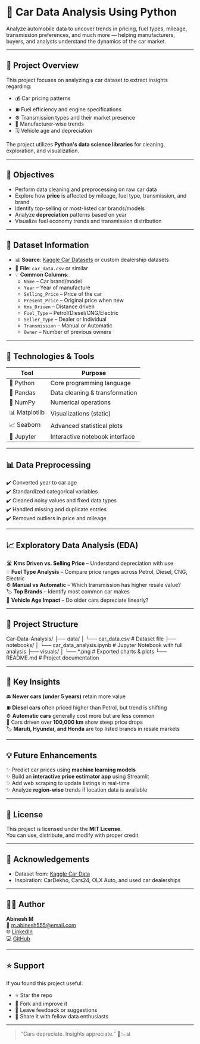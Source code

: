 # 🚗 Car Data Analysis Using Python

Analyze automobile data to uncover trends in pricing, fuel types, mileage, transmission preferences, and much more — helping manufacturers, buyers, and analysts understand the dynamics of the car market.

---

## 📌 Project Overview

This project focuses on analyzing a car dataset to extract insights regarding:

- 💰 Car pricing patterns  
- ⛽ Fuel efficiency and engine specifications  
- ⚙️ Transmission types and their market presence  
- 🧾 Manufacturer-wise trends  
- 🗓️ Vehicle age and depreciation

The project utilizes **Python's data science libraries** for cleaning, exploration, and visualization.

---

## 🎯 Objectives

- Perform data cleaning and preprocessing on raw car data  
- Explore how **price** is affected by mileage, fuel type, transmission, and brand  
- Identify top-selling or most-listed car brands/models  
- Analyze **depreciation** patterns based on year  
- Visualize fuel economy trends and transmission distribution

---

## 📁 Dataset Information

- 📊 **Source**: [Kaggle Car Datasets](https://www.kaggle.com/search?q=car+dataset) or custom dealership datasets  
- 📁 **File**: `car_data.csv` or similar  
- 💡 **Common Columns**:
  - `Name` – Car brand/model
  - `Year` – Year of manufacture
  - `Selling_Price` – Price of the car
  - `Present_Price` – Original price when new
  - `Kms_Driven` – Distance driven
  - `Fuel_Type` – Petrol/Diesel/CNG/Electric
  - `Seller_Type` – Dealer or Individual
  - `Transmission` – Manual or Automatic
  - `Owner` – Number of previous owners

---

## 🧰 Technologies & Tools

| Tool         | Purpose                          |
|--------------|----------------------------------|
| 🐍 Python     | Core programming language         |
| 🧮 Pandas     | Data cleaning & transformation    |
| 🔢 NumPy      | Numerical operations              |
| 📊 Matplotlib | Visualizations (static)           |
| 📈 Seaborn     | Advanced statistical plots        |
| 📓 Jupyter    | Interactive notebook interface    |

---

## 📊 Data Preprocessing

✔️ Converted year to car age  
✔️ Standardized categorical variables  
✔️ Cleaned noisy values and fixed data types  
✔️ Handled missing and duplicate entries  
✔️ Removed outliers in price and mileage

---

## 📈 Exploratory Data Analysis (EDA)

🛣️ **Kms Driven vs. Selling Price** – Understand depreciation with use  
💡 **Fuel Type Analysis** – Compare price ranges across Petrol, Diesel, CNG, Electric  
⚙️ **Manual vs Automatic** – Which transmission has higher resale value?  
🏷️ **Top Brands** – Identify most common car makes  
📆 **Vehicle Age Impact** – Do older cars depreciate linearly?

---

## 📂 Project Structure

Car-Data-Analysis/
├── data/
│ └── car_data.csv # Dataset file
├── notebooks/
│ └── car_data_analysis.ipynb # Jupyter Notebook with full analysis
├── visuals/
│ └── *.png # Exported charts & plots
└── README.md # Project documentation


---

## 📌 Key Insights

🚘 **Newer cars (under 5 years)** retain more value  
⛽ **Diesel cars** often priced higher than Petrol, but trend is shifting  
⚙️ **Automatic cars** generally cost more but are less common  
💸 Cars driven over **100,000 km** show steep price drops  
🏷️ **Maruti, Hyundai, and Honda** are top listed brands in resale markets

---

## 💡 Future Enhancements

✨ Predict car prices using **machine learning models**  
✨ Build an **interactive price estimator app** using Streamlit  
✨ Add web scraping to update listings in real-time  
✨ Analyze **region-wise** trends if location data is available

---

## 📜 License

This project is licensed under the **MIT License**.  
You can use, distribute, and modify with proper credit.

---

## 🤝 Acknowledgements

- Dataset from: [Kaggle Car Data](https://www.kaggle.com/nehalbirla/vehicle-dataset-from-cardekho)  
- Inspiration: CarDekho, Cars24, OLX Auto, and used car dealerships

---

## 👨‍💻 Author

**Abinesh M**  
📧 m.abinesh555@email.com  
🌐 [LinkedIn](https://linkedin.com/in/yourprofile)  
💻 [GitHub](https://github.com/yourusername)

---

## ⭐ Support

If you found this project useful:

- ⭐ Star the repo  
- 🍴 Fork and improve it  
- 💬 Leave feedback or suggestions  
- 📢 Share it with fellow data enthusiasts

---

> “Cars depreciate. Insights appreciate.” 🚗📉📊
